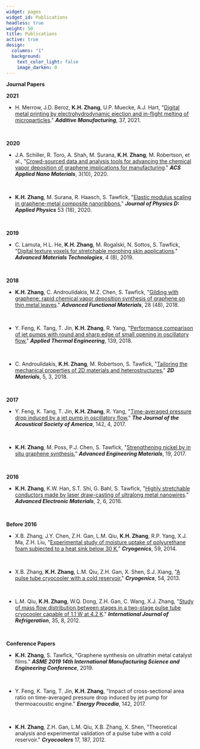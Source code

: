 ```yaml
---
widget: pages
widget_id: Publications
headless: true
weight: 50
title: Publications
active: true
design:
  columns: "1"
  background:
    text_color_light: false
    image_darken: 0
---
```

**Journal Papers**

**2021**

* H. Merrow, J.D. Beroz, **K.H. Zhang**, U.P. Muecke, A.J. Hart, "[Digital metal printing by electrohydrodynamic ejection and in-flight melting of microparticles](https://www.sciencedirect.com/science/article/abs/pii/S2214860420310757)." ***Additive Manufacturing***, 37, 2021.

  <br/>

**2020**

* J.A. Schiller, R. Toro, A. Shah, M. Surana, **K.H. Zhang**, M. Robertson, et al., "[Crowd-sourced data and analysis tools for advancing the chemical vapor deposition of graphene implications for manufacturing](https://pubs.acs.org/doi/abs/10.1021/acsanm.0c02018)." ***ACS Applied Nano Materials***, 3(10), 2020.

  <br/>
* **K.H. Zhang**, M. Surana, R. Haasch, S. Tawfick, "[Elastic modulus scaling in graphene-metal composite nanoribbons.](https://iopscience.iop.org/article/10.1088/1361-6463/ab7329)" ***Journal of Physics D: Applied Physics*** 53 (18), 2020.

  <br/>

**2019**

* C. Lamuta, H.L. He, **K.H. Zhang**, M. Rogalski, N. Sottos, S. Tawfick, "[Digital texture voxels for stretchable morphing skin applications](https://onlinelibrary.wiley.com/doi/abs/10.1002/admt.201900260)." ***Advanced Materials Technologies***, 4 (8), 2019.

  <br/>

**2018**

* **K.H. Zhang**, C. Androulidakis, M.Z. Chen, S. Tawfick, "[Gilding with graphene: rapid chemical vapor deposition synthesis of graphene on thin metal leaves](https://onlinelibrary.wiley.com/doi/abs/10.1002/adfm.201804068)." ***Advanced Functional Materials***, 28 (48), 2018.

  <br/>
* Y. Feng, K. Tang, T. Jin, **K.H. Zhang**, R. Yang, "[Performance comparison of jet pumps with round and sharp edge of small opening in oscillatory flow.](https://www.sciencedirect.com/science/article/abs/pii/S1359431117373246?via%3Dihub)" ***Applied Thermal Engineering***, 139, 2018.

  <br/>
* C. Androulidakis, **K.H. Zhang**, M. Robertson, S. Tawfick, "[Tailoring the mechanical properties of 2D materials and heterostructures.](https://iopscience.iop.org/article/10.1088/2053-1583/aac764/meta)" ***2D Materials***, 5, 3, 2018.

  <br/>

**2017**

* Y. Feng, K. Tang, T. Jin, **K.H. Zhang**, R. Yang, "[Time-averaged pressure drop induced by a jet pump in oscillatory flow.](https://asa.scitation.org/doi/10.1121/1.5004541)" ***The Journal of the Acoustical Society of America***, 142, 4, 2017.

  <br/>
* **K.H. Zhang**, M. Poss, P.J. Chen, S. Tawfick, "[Strengthening nickel by in situ graphene synthesis.](https://onlinelibrary.wiley.com/doi/abs/10.1002/adem.201700475)" ***Advanced Engineering Materials***, 19, 2017.

  <br/>

**2016**

* **K.H. Zhang**, K.W. Han, S.T. Shi, G. Bahl, S. Tawfick, "[Highly stretchable conductors made by laser draw-casting of ultralong metal nanowires](https://onlinelibrary.wiley.com/doi/abs/10.1002/aelm.201600003)." ***Advanced Electronic Materials***, 2, 6, 2016.

  <br/>

**Before 2016**

* X.B. Zhang, J.Y. Chen, Z.H. Gan, L.M. Qiu, **K.H. Zhang**, R.P. Yang, X.J. Ma, Z.H. Liu, "[Experimental study of moisture uptake of polyurethane foam subjected to a heat sink below 30 K.](https://www.sciencedirect.com/science/article/abs/pii/S0011227513001197)" ***Cryogenics***, 59, 2014.

  <br/>
* X.B. Zhang, **K.H. Zhang**, L.M. Qiu, Z.H. Gan, X. Shen, S.J. Xiang, "[A pulse tube cryocooler with a cold reservoir.](https://www.sciencedirect.com/science/article/abs/pii/S0011227512002238)" ***Cryogenics***, 54, 2013.

  <br/>
* L.M. Qiu, **K.H. Zhang**, W.Q. Dong, Z.H. Gan, C. Wang, X.J. Zhang, "[Study of mass flow distribution between stages in a two-stage pulse tube cryocooler capable of 1.1 W at 4.2 K](https://www.sciencedirect.com/science/article/abs/pii/S0140700712001752)." ***International Journal of Refrigeration***, 35, 8, 2012.

  <br/>

**Conference Papers**

* **K.H. Zhang**, S. Tawfick, "Graphene synthesis on ultrathin metal catalyst films." ***ASME 2019 14th International Manufacturing Science and Engineering Conference***, 2019.

  <br/>
* Y. Feng, K. Tang, T. Jin, **K.H. Zhang**, "Impact of cross-sectional area ratio on time-averaged pressure drop induced by jet pump for thermoacoustic engine." ***Energy Procedia***, 142, 2017.

  <br/>
* **K.H. Zhang**, Z.H. Gan, L.M. Qiu, X.B. Zhang, X. Shen, "Theoretical analysis and experimental validation of a pulse tube with a cold reservoir." ***Cryocoolers*** 17, 187, 2012.

  <br/>